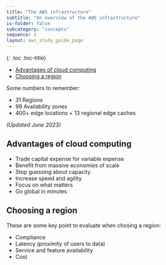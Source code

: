```yaml
---
title: "The AWS infrastructure"
subtitle: "An overview of the AWS infrastructure"
is-folder: false
subcategory: "concepts"
sequence: 2
layout: aws_study_guide_page
---
```


{: .toc .toc-title}
- [Advantages of cloud computing](#advantages-of-cloud-computing)
- [Choosing a region](#choosing-a-region)

Some numbers to remember:
* 31 Regions
* 99 Availability zones
* 400+ edge locations + 13 regional edge caches

_(Updated June 2023)_

## Advantages of cloud computing

* Trade capital expense for variable expense
* Benefit from massive economies of scale
* Stop guessing about capacity
* Increase speed and agility
* Focus on what matters
* Go global in minutes

## Choosing a region

These are some key point to evaluate when chosing a region:
- Compliance
- Latency (proximity of users to data)
- Service and feature availability
- Cost
